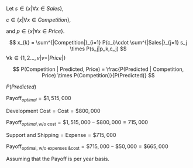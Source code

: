 Let $s \in \{ x | \forall x \in Sales \}$,

 $c \in \{ x | \forall x \in Competition \}$, 
 
 and $p \in \{ x | \forall x \in Price \}$.

$$
x_{k} = \sum^{|Competition|}_{i=1} P(c_i)\cdot \sum^{|Sales|}_{j=1} s_j \times P(s_j|p_k,c_j)
$$
$\forall k \in \{1,2...,v | v = |Price| \}$ 



$$
P(Competition | Predicted, Price) = \frac{P(Predicted | Competition, Price) \times P(Competition)}{P(Predicted)}
$$


$P(Predicted)$

$\text{Payoff}_{optimal} = \$1,515,000$

$\text{Development Cost}= \text{Cost} = \$800,000$


$\text{Payoff}_{optimal, \text{w/o cost}}= \$1,515,000 - \$800,000 =715,000$ 

$\text{Support and Shipping} = \text{Expense} = \$715,000$

$\text{Payoff}_{\text{optimal, w/o expenses \& cost}} =\$715,000  - \$50,000 = \$665,000$

Assuming that the Payoff is per year basis. 